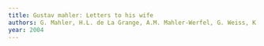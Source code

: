 ```yaml
---
title: Gustav mahler: Letters to his wife
authors: G. Mahler, H.L. de La Grange, A.M. Mahler-Werfel, G. Weiss, K. Martner, A. Beaumont
year: 2004
---
```


